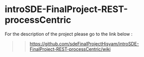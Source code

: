# introSDE-FinalProject-REST-processCentric

For the description of the project please go to the link below  :
>> https://github.com/sdeFinalProjectHisyam/introSDE-FinalProject-REST-processCentric/wiki
